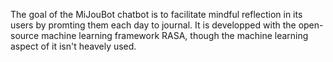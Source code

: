 The goal of the MiJouBot chatbot is to facilitate mindful reflection in its users by promting them each day to journal.
It is developped with the open-source machine learning framework RASA, though the machine learning aspect of it isn't heavely used.
